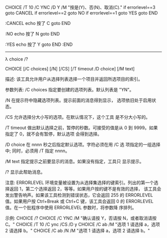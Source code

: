 CHOICE /T 10 /C YNC /D Y /M "按是(Y)、否(N)、取消(C)."
if errorlevel==3 goto CANCEL
if errorlevel==2 goto NO
if errorlevel==1 goto YES
goto END

:CANCEL
echo 按了 C
goto END

:NO
echo 按了 N
goto END

:YES
echo 按了 Y
goto END
:END

-----------------------------------------------------

λ choice /?

CHOICE [/C choices] [/N] [/CS] [/T timeout /D choice] [/M text]

描述:
    该工具允许用户从选择列表选择一个项目并返回所选项目的索引。

参数列表:
   /C    choices       指定要创建的选项列表。默认列表是 "YN"。

   /N                  在提示符中隐藏选项列表。提示前面的消息得到显示，
                       选项依旧处于启用状态。

   /CS                 允许选择分大小写的选项。在默认情况下，这个工具
                       是不分大小写的。

   /T    timeout       做出默认选择之前，暂停的秒数。可接受的值是从 0
                       到 9999。如果指定了 0，就不会有暂停，默认选项
                       会得到选择。

   /D    choice        在 nnnn 秒之后指定默认选项。字符必须在用 /C 选
                       项指定的一组选择中; 同时，必须用 /T 指定 nnnn。

   /M    text          指定提示之前要显示的消息。如果没有指定，工具只
                       显示提示。

   /?                  显示此帮助消息。

   注意:
   ERRORLEVEL 环境变量被设置为从选择集选择的键索引。列出的第一个选
   择返回 1，第二个选择返回 2，等等。如果用户按的键不是有效的选择，
   该工具会发出警告响声。如果该工具检测到错误状态，它会返回 255 的
   ERRORLEVEL 值。如果用户按 Ctrl+Break 或 Ctrl+C 键，该工具会返回 0
   的 ERRORLEVEL 值。在一个批程序中使用 ERRORLEVEL 参数时，将参数降
   序排列。

示例:
   CHOICE /?
   CHOICE /C YNC /M "确认请按 Y，否请按 N，或者取消请按 C。"
   CHOICE /T 10 /C ync /CS /D y
   CHOICE /C ab /M "选项 1 请选择 a，选项 2 请选择 b。"
   CHOICE /C ab /N /M "选项 1 请选择 a，选项 2 请选择 b。"